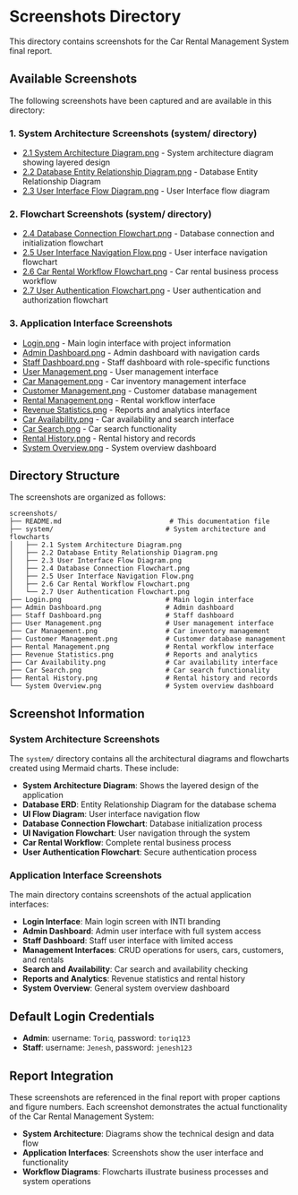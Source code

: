 # Screenshots Directory

This directory contains screenshots for the Car Rental Management System final report.

## Available Screenshots

The following screenshots have been captured and are available in this directory:

### 1. System Architecture Screenshots (system/ directory)

- [2.1 System Architecture Diagram.png](system/2.1%20System%20Architecture%20Diagram.png) - System architecture diagram showing layered design
- [2.2 Database Entity Relationship Diagram.png](system/2.2%20Database%20Entity%20Relationship%20Diagram.png) - Database Entity Relationship Diagram
- [2.3 User Interface Flow Diagram.png](system/2.3%20User%20Interface%20Flow%20Diagram.png) - User Interface flow diagram

### 2. Flowchart Screenshots (system/ directory)

- [2.4 Database Connection Flowchart.png](system/2.4%20Database%20Connection%20Flowchart.png) - Database connection and initialization flowchart
- [2.5 User Interface Navigation Flow.png](system/2.5%20User%20Interface%20Navigation%20Flow.png) - User interface navigation flowchart
- [2.6 Car Rental Workflow Flowchart.png](system/2.6%20Car%20Rental%20Workflow%20Flowchart.png) - Car rental business process workflow
- [2.7 User Authentication Flowchart.png](system/2.7%20User%20Authentication%20Flowchart.png) - User authentication and authorization flowchart

### 3. Application Interface Screenshots

- [Login.png](Login.png) - Main login interface with project information
- [Admin Dashboard.png](Admin%20Dashboard.png) - Admin dashboard with navigation cards
- [Staff Dashboard.png](Staff%20Dashboard.png) - Staff dashboard with role-specific functions
- [User Management.png](User%20Management.png) - User management interface
- [Car Management.png](Car%20Management.png) - Car inventory management interface
- [Customer Management.png](Customer%20Management.png) - Customer database management
- [Rental Management.png](Rental%20Management.png) - Rental workflow interface
- [Revenue Statistics.png](Revenue%20Statistics.png) - Reports and analytics interface
- [Car Availability.png](Car%20Availability.png) - Car availability and search interface
- [Car Search.png](Car%20Search.png) - Car search functionality
- [Rental History.png](Rental%20History.png) - Rental history and records
- [System Overview.png](System%20Overview.png) - System overview dashboard

## Directory Structure

The screenshots are organized as follows:

```
screenshots/
├── README.md                           # This documentation file
├── system/                            # System architecture and flowcharts
│   ├── 2.1 System Architecture Diagram.png
│   ├── 2.2 Database Entity Relationship Diagram.png
│   ├── 2.3 User Interface Flow Diagram.png
│   ├── 2.4 Database Connection Flowchart.png
│   ├── 2.5 User Interface Navigation Flow.png
│   ├── 2.6 Car Rental Workflow Flowchart.png
│   └── 2.7 User Authentication Flowchart.png
├── Login.png                          # Main login interface
├── Admin Dashboard.png                # Admin dashboard
├── Staff Dashboard.png                # Staff dashboard
├── User Management.png                # User management interface
├── Car Management.png                 # Car inventory management
├── Customer Management.png            # Customer database management
├── Rental Management.png              # Rental workflow interface
├── Revenue Statistics.png             # Reports and analytics
├── Car Availability.png               # Car availability interface
├── Car Search.png                     # Car search functionality
├── Rental History.png                 # Rental history and records
└── System Overview.png                # System overview dashboard
```

## Screenshot Information

### System Architecture Screenshots

The `system/` directory contains all the architectural diagrams and flowcharts created using Mermaid charts. These include:

- **System Architecture Diagram**: Shows the layered design of the application
- **Database ERD**: Entity Relationship Diagram for the database schema
- **UI Flow Diagram**: User interface navigation flow
- **Database Connection Flowchart**: Database initialization process
- **UI Navigation Flowchart**: User navigation through the system
- **Car Rental Workflow**: Complete rental business process
- **User Authentication Flowchart**: Secure authentication process

### Application Interface Screenshots

The main directory contains screenshots of the actual application interfaces:

- **Login Interface**: Main login screen with INTI branding
- **Admin Dashboard**: Admin user interface with full system access
- **Staff Dashboard**: Staff user interface with limited access
- **Management Interfaces**: CRUD operations for users, cars, customers, and rentals
- **Search and Availability**: Car search and availability checking
- **Reports and Analytics**: Revenue statistics and rental history
- **System Overview**: General system overview dashboard

## Default Login Credentials

- **Admin**: username: `Toriq`, password: `toriq123`
- **Staff**: username: `Jenesh`, password: `jenesh123`

## Report Integration

These screenshots are referenced in the final report with proper captions and figure numbers. Each screenshot demonstrates the actual functionality of the Car Rental Management System:

- **System Architecture**: Diagrams show the technical design and data flow
- **Application Interfaces**: Screenshots show the user interface and functionality
- **Workflow Diagrams**: Flowcharts illustrate business processes and system operations
